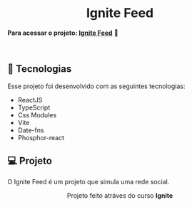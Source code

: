 <h1 align="center"> Ignite Feed </h1>

<strong>Para acessar o projeto: <a href="https://ignite-feed-lac.vercel.app/">Ignite Feed</a></strong> 👻

<br>

## 🚀 Tecnologias

Esse projeto foi desenvolvido com as seguintes tecnologias:

- ReactJS
- TypeScript
- Css Modules
- Vite
- Date-fns
- Phosphor-react

## 💻 Projeto

O Ignite Feed é um projeto que simula uma rede social.

<p align="center">
  Projeto feito atráves do curso <b>Ignite</b>
</p>
